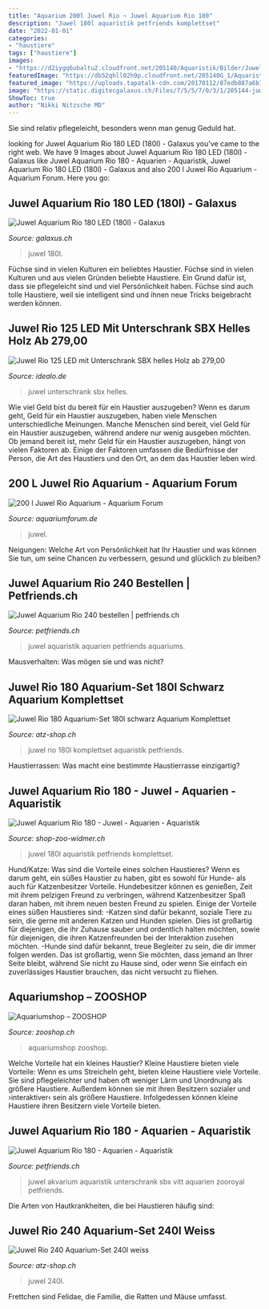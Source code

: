 ```yaml
---
title: "Aquarium 200l Juwel Rio ~ Juwel Aquarium Rio 180"
description: "Juwel 180l aquaristik petfriends komplettset"
date: "2022-01-01"
categories:
- "haustiere"
tags: ["haustiere"]
images:
- "https://d2iygq6ubaltu2.cloudfront.net/205140/Aquaristik/Bilder/Juwel-Aquarium-Rio-180-schwarz.jpg"
featuredImage: "https://db52qhll02h9p.cloudfront.net/205140G_1/Aquaristik/Bilder/Juwel-Aquarium-Rio-180.jpg"
featured_image: "https://uploads.tapatalk-cdn.com/20170112/87edb887a6b73eaf820e56074d3562b0.jpg"
image: "https://static.digitecgalaxus.ch/Files/7/5/5/7/0/3/1/205144-juwel-aquarium-rio-180-101x41x50cm-weiss-205144-p.jpg"
ShowToc: true
author: "Nikki Nitzsche MD"
---
```



Sie sind relativ pflegeleicht, besonders wenn man genug Geduld hat.

	

		
looking for Juwel Aquarium Rio 180 LED (180l) - Galaxus you've came to the right web. We have 9 Images about Juwel Aquarium Rio 180 LED (180l) - Galaxus like Juwel Aquarium Rio 180 - Aquarien - Aquaristik, Juwel Aquarium Rio 180 LED (180l) - Galaxus and also 200 l Juwel Rio Aquarium - Aquarium Forum. Here you go:
		
    
## Juwel Aquarium Rio 180 LED (180l) - Galaxus

<img loading=lazy src="https://static.digitecgalaxus.ch/Files/7/5/5/7/0/3/1/205144-juwel-aquarium-rio-180-101x41x50cm-weiss-205144-p.jpg" onerror="this.onerror=null;this.src='https://tse2.mm.bing.net/th?id=OIP.nSwM90CIhUTsPBV_qgZ0zwHaEA&amp;pid=15.1';" alt="Juwel Aquarium Rio 180 LED (180l) - Galaxus">

_Source: galaxus.ch_

>juwel 180l. 

	

Füchse sind in vielen Kulturen ein beliebtes Haustier.
Füchse sind in vielen Kulturen und aus vielen Gründen beliebte Haustiere. Ein Grund dafür ist, dass sie pflegeleicht sind und viel Persönlichkeit haben. Füchse sind auch tolle Haustiere, weil sie intelligent sind und ihnen neue Tricks beigebracht werden können.

    
## Juwel Rio 125 LED Mit Unterschrank SBX Helles Holz Ab 279,00

<img loading=lazy src="https://cdn.idealo.com/folder/Product/5529/6/5529671/s1_produktbild_max_3/juwel-rio-125-led-mit-unterschrank-sbx-helles-holz.jpg" onerror="this.onerror=null;this.src='https://tse3.mm.bing.net/th?id=OIP.-XPmkTIRiWAc-DvHA0HdRwHaKp&amp;pid=15.1';" alt="Juwel Rio 125 LED mit Unterschrank SBX helles Holz ab 279,00">

_Source: idealo.de_

>juwel unterschrank sbx helles. 

	

Wie viel Geld bist du bereit für ein Haustier auszugeben?
Wenn es darum geht, Geld für ein Haustier auszugeben, haben viele Menschen unterschiedliche Meinungen. Manche Menschen sind bereit, viel Geld für ein Haustier auszugeben, während andere nur wenig ausgeben möchten. Ob jemand bereit ist, mehr Geld für ein Haustier auszugeben, hängt von vielen Faktoren ab. Einige der Faktoren umfassen die Bedürfnisse der Person, die Art des Haustiers und den Ort, an dem das Haustier leben wird.

    
## 200 L Juwel Rio Aquarium - Aquarium Forum

<img loading=lazy src="https://uploads.tapatalk-cdn.com/20170112/87edb887a6b73eaf820e56074d3562b0.jpg" onerror="this.onerror=null;this.src='https://tse3.mm.bing.net/th?id=OIP.EvlGzYlQnJ9EDrVkBGgh4gHaFj&amp;pid=15.1';" alt="200 l Juwel Rio Aquarium - Aquarium Forum">

_Source: aquariumforum.de_

>juwel. 

	

Neigungen: Welche Art von Persönlichkeit hat Ihr Haustier und was können Sie tun, um seine Chancen zu verbessern, gesund und glücklich zu bleiben?

    
## Juwel Aquarium Rio 240 Bestellen | Petfriends.ch

<img loading=lazy src="https://static.petfriends.ch/205160G_3/Aquaristik/Bilder/Juwel-Aquarium-Rio-240.jpg" onerror="this.onerror=null;this.src='https://tse1.mm.bing.net/th?id=OIP.kQ5uX5HhTM-p0J6N-CLwywHaHa&amp;pid=15.1';" alt="Juwel Aquarium Rio 240 bestellen | petfriends.ch">

_Source: petfriends.ch_

>juwel aquaristik aquarien petfriends aquariums. 

	

Mausverhalten: Was mögen sie und was nicht?

    
## Juwel Rio 180 Aquarium-Set 180l Schwarz Aquarium Komplettset

<img loading=lazy src="https://www.atz-shop.ch/media/image/product/1161/md/juwel-rio-180-aquarium-set-180l-schwarz-aquarium-komplettset-4350.jpg" onerror="this.onerror=null;this.src='https://tse4.mm.bing.net/th?id=OIP.rdW4X7hQ2Cz1VmjH1Rp9mAHaEE&amp;pid=15.1';" alt="Juwel Rio 180 Aquarium-Set 180l schwarz Aquarium Komplettset">

_Source: atz-shop.ch_

>juwel rio 180l komplettset aquaristik petfriends. 

	

Haustierrassen: Was macht eine bestimmte Haustierrasse einzigartig?

    
## Juwel Aquarium Rio 180 - Juwel - Aquarien - Aquaristik

<img loading=lazy src="https://d2iygq6ubaltu2.cloudfront.net/205140/Aquaristik/Bilder/Juwel-Aquarium-Rio-180-schwarz.jpg" onerror="this.onerror=null;this.src='https://tse1.mm.bing.net/th?id=OIP.W4Pbbwb-Y0oF7Pndj7y-uQHaED&amp;pid=15.1';" alt="Juwel Aquarium Rio 180 - Juwel - Aquarien - Aquaristik">

_Source: shop-zoo-widmer.ch_

>juwel 180l aquaristik petfriends komplettset. 

	

Hund/Katze: Was sind die Vorteile eines solchen Haustieres?
Wenn es darum geht, ein süßes Haustier zu haben, gibt es sowohl für Hunde- als auch für Katzenbesitzer Vorteile. Hundebesitzer können es genießen, Zeit mit ihrem pelzigen Freund zu verbringen, während Katzenbesitzer Spaß daran haben, mit ihrem neuen besten Freund zu spielen. Einige der Vorteile eines süßen Haustieres sind:
-Katzen sind dafür bekannt, soziale Tiere zu sein, die gerne mit anderen Katzen und Hunden spielen. Dies ist großartig für diejenigen, die ihr Zuhause sauber und ordentlich halten möchten, sowie für diejenigen, die ihren Katzenfreunden bei der Interaktion zusehen möchten.
-Hunde sind dafür bekannt, treue Begleiter zu sein, die dir immer folgen werden. Das ist großartig, wenn Sie möchten, dass jemand an Ihrer Seite bleibt, während Sie nicht zu Hause sind, oder wenn Sie einfach ein zuverlässiges Haustier brauchen, das nicht versucht zu fliehen.

    
## Aquariumshop – ZOOSHOP

<img loading=lazy src="https://www.zooshop.ch/wp-content/uploads/2020/05/07350-juwel-rio-350-aquarium-set-350l-schwarz-600x600.jpg" onerror="this.onerror=null;this.src='https://tse2.mm.bing.net/th?id=OIP.T-NZv8GpUvwdq3NaiZBXTwHaHa&amp;pid=15.1';" alt="Aquariumshop – ZOOSHOP">

_Source: zooshop.ch_

>aquariumshop zooshop. 

	

Welche Vorteile hat ein kleines Haustier?
Kleine Haustiere bieten viele Vorteile:
Wenn es ums Streicheln geht, bieten kleine Haustiere viele Vorteile. Sie sind pflegeleichter und haben oft weniger Lärm und Unordnung als größere Haustiere. Außerdem können sie mit ihren Besitzern sozialer und ›interaktiver‹ sein als größere Haustiere. Infolgedessen können kleine Haustiere ihren Besitzern viele Vorteile bieten.

    
## Juwel Aquarium Rio 180 - Aquarien - Aquaristik

<img loading=lazy src="https://db52qhll02h9p.cloudfront.net/205140G_1/Aquaristik/Bilder/Juwel-Aquarium-Rio-180.jpg" onerror="this.onerror=null;this.src='https://tse4.mm.bing.net/th?id=OIP.SMTi4X5L_a8rWeQBRQuCDQHaHa&amp;pid=15.1';" alt="Juwel Aquarium Rio 180 - Aquarien - Aquaristik">

_Source: petfriends.ch_

>juwel akvarium aquaristik unterschrank sbx vitt aquarien zooroyal petfriends. 

	

Die Arten von Hautkrankheiten, die bei Haustieren häufig sind:

    
## Juwel Rio 240 Aquarium-Set 240l Weiss

<img loading=lazy src="https://www.atz-shop.ch/media/image/product/1170/lg/03450-juwel-rio-240-aquarium-set-240l-weiss~3.jpg" onerror="this.onerror=null;this.src='https://tse1.mm.bing.net/th?id=OIP.caaxlMyzjlrw4c0KVKRp2gAAAA&amp;pid=15.1';" alt="Juwel Rio 240 Aquarium-Set 240l weiss">

_Source: atz-shop.ch_

>juwel 240l. 

	

Frettchen sind Felidae, die Familie, die Ratten und Mäuse umfasst.

